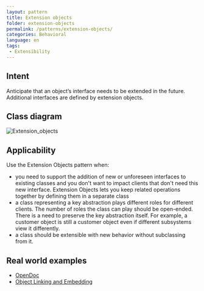 ```yaml
---
layout: pattern
title: Extension objects
folder: extension-objects
permalink: /patterns/extension-objects/
categories: Behavioral
language: en
tags:
 - Extensibility
---
```


## Intent
Anticipate that an object’s interface needs to be extended in the future. Additional
interfaces are defined by extension objects.

## Class diagram
![Extension_objects](./etc/extension_obj.png "Extension objects")

## Applicability
Use the Extension Objects pattern when:

* you need to support the addition of new or unforeseen interfaces to existing classes and you don't want to impact clients that don't need this new interface. Extension Objects lets you keep related operations together by defining them in a separate class
* a class representing a key abstraction plays different roles for different clients. The number of roles the class can play should be open-ended. There is a need to preserve the key abstraction itself. For example, a customer object is still a customer object even if different subsystems view it differently.
* a class should be extensible with new behavior without subclassing from it.

## Real world examples

* [OpenDoc](https://en.wikipedia.org/wiki/OpenDoc)
* [Object Linking and Embedding](https://en.wikipedia.org/wiki/Object_Linking_and_Embedding)
